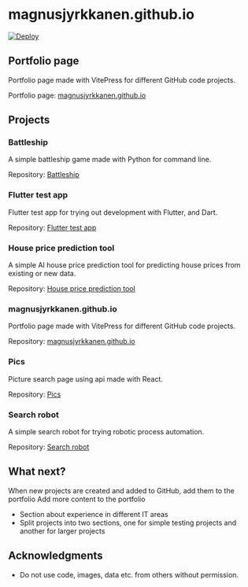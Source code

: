 # magnusjyrkkanen.github.io

[![Deploy](https://github.com/magnusjyrkkanen/magnusjyrkkanen.github.io/actions/workflows/main.yml/badge.svg)](https://github.com/magnusjyrkkanen/magnusjyrkkanen.github.io/actions/workflows/main.yml)

## Portfolio page

Portfolio page made with VitePress for different GitHub code projects.

Portfolio page: [magnusjyrkkanen.github.io](https://magnusjyrkkanen.github.io/)

## Projects

### Battleship

A simple battleship game made with Python for command line.

Repository: [Battleship](https://github.com/magnusjyrkkanen/battleship)

### Flutter test app

Flutter test app for trying out development with Flutter, and Dart.

Repository: [Flutter test app](https://github.com/magnusjyrkkanen/flutter_test_app)

### House price prediction tool

A simple AI house price prediction tool for predicting house prices from existing or new data.

Repository: [House price prediction tool](https://github.com/magnusjyrkkanen/house_price_prediction_tool)

### magnusjyrkkanen.github.io

Portfolio page made with VitePress for different GitHub code projects.

Repository: [magnusjyrkkanen.github.io](https://github.com/magnusjyrkkanen/magnusjyrkkanen.github.io)

### Pics

Picture search page using api made with React.

Repository: [Pics](https://github.com/magnusjyrkkanen/)

### Search robot

A simple search robot for trying robotic process automation.

Repository: [Search robot](https://github.com/magnusjyrkkanen/search-robot)

## What next?

When new projects are created and added to GitHub, add them to the portfolio
Add more content to the portfolio
* Section about experience in different IT areas
* Split projects into two sections, one for simple testing projects and another for larger projects

## Acknowledgments

* Do not use code, images, data etc. from others without permission.
